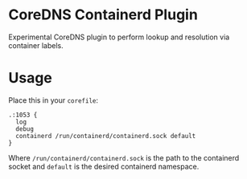 # CoreDNS Containerd Plugin
Experimental CoreDNS plugin to perform lookup and resolution via container labels.

# Usage
Place this in your `corefile`:

```
.:1053 {
  log
  debug
  containerd /run/containerd/containerd.sock default
}
```

Where `/run/containerd/containerd.sock` is the path to the containerd socket and `default` is the desired containerd namespace.
